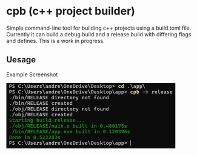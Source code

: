 # cpb (c++ project builder)
Simple command-line tool for building c++ projects using a build.toml file. Currently it can build a debug build and a release build with differing flags and defines. This is a work in progress.

## Uesage
Example Screenshot

![Screenshot](assets/screenshot1.png)

